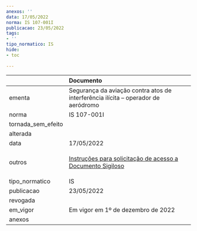 ```yaml
---
anexos: ''
data: 17/05/2022
norma: IS 107-001I
publicacao: 23/05/2022
tags:
- ''
tipo_normatico: IS
hide: 
- toc 
 
---
```


|                    | Documento                                                                                                                                                                                            |
|:-------------------|:-----------------------------------------------------------------------------------------------------------------------------------------------------------------------------------------------------|
| ementa             | Segurança da aviação contra atos de interferência ilícita – operador de aeródromo                                                                                                                    |
| norma              | IS 107-001I                                                                                                                                                                                          |
| tornada_sem_efeito |                                                                                                                                                                                                      |
| alterada           |                                                                                                                                                                                                      |
| data               | 17/05/2022                                                                                                                                                                                           |
| outros             | <p><a href="/assuntos/setor-regulado/aerodromos/avsec/instrucoes-para-solicitacao-de-acesso-a-documento-sigiloso" target="_blank">Instruções para solicitação de acesso a Documento Sigiloso</a></p> |
| tipo_normatico     | IS                                                                                                                                                                                                   |
| publicacao         | 23/05/2022                                                                                                                                                                                           |
| revogada           |                                                                                                                                                                                                      |
| em_vigor           | Em vigor em 1º de dezembro de 2022                                                                                                                                                                   |
| anexos             |                                                                                                                                                                                                      |
